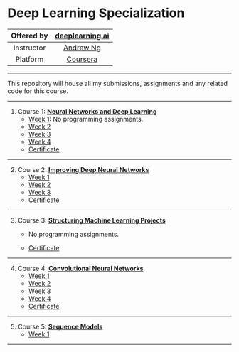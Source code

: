 # Deep Learning Specialization

| Offered by 	|           [deeplearning.ai](https://www.deeplearning.ai/)          	|
|:----------:	|:------------------------------------------------------------------:	|
| Instructor 	|      [Andrew Ng](https://www.coursera.org/instructor/andrewng)     	|
|  Platform  	| [Coursera](https://www.coursera.org/specializations/deep-learning) 	|

---

This repository will house all my submissions, assignments and any related code for this course.

---

1. Course 1: **[Neural Networks and Deep Learning](Neural-Networks-and-Deep-Learning)**
	- [Week 1](): No programming assignments.
	- [Week 2](Neural-Networks-and-Deep-Learning/Week-2)
	- [Week 3](Neural-Networks-and-Deep-Learning/Week-3)
	- [Week 4](Neural-Networks-and-Deep-Learning/Week-4)
	- [Certificate](Neural-Networks-and-Deep-Learning/Certificate.pdf)

---

2. Course 2: **[Improving Deep Neural Networks](Improving-Deep-Neural-Networks)**
   - [Week 1](Improving-Deep-Neural-Networks/Week-1)
   - [Week 2](Improving-Deep-Neural-Networks/Week-2)
   - [Week 3](Improving-Deep-Neural-Networks/Week-3)
   - [Certificate](Improving-Deep-Neural-Networks/Certificate.pdf)

---

3. Course 3: **[Structuring Machine Learning Projects](Structuring-Machine-Learning-Projects)**

   	- No programming assignments.

   - [Certificate](Structuring-Machine-Learning-Projects/Certificate.pdf)

---

4. Course 4: **[Convolutional Neural Networks](Convolutional-Neural-Networks)**
   - [Week 1](Convolutional-Neural-Networks/Week-1)
   - [Week 2](Convolutional-Neural-Networks/Week-2)
   - [Week 3](Convolutional-Neural-Networks/Week-3)
   - [Week 4](Convolutional-Neural-Networks/Week-4)
   - [Certificate](Convolutional-Neural-Networks/Certificate.pdf)

---

5. Course 5: **[Sequence Models](Sequence-Models)**
   - [Week 1](Sequence-Models/Week-1)

---

